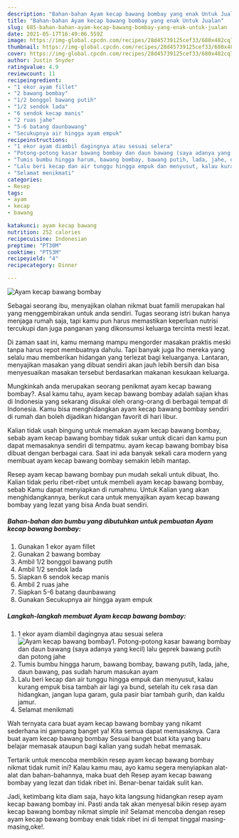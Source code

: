 ```yaml
---
description: "Bahan-bahan Ayam kecap bawang bombay yang enak Untuk Jualan"
title: "Bahan-bahan Ayam kecap bawang bombay yang enak Untuk Jualan"
slug: 685-bahan-bahan-ayam-kecap-bawang-bombay-yang-enak-untuk-jualan
date: 2021-05-17T16:49:06.559Z
image: https://img-global.cpcdn.com/recipes/28d45739125cef33/680x482cq70/ayam-kecap-bawang-bombay-foto-resep-utama.jpg
thumbnail: https://img-global.cpcdn.com/recipes/28d45739125cef33/680x482cq70/ayam-kecap-bawang-bombay-foto-resep-utama.jpg
cover: https://img-global.cpcdn.com/recipes/28d45739125cef33/680x482cq70/ayam-kecap-bawang-bombay-foto-resep-utama.jpg
author: Justin Snyder
ratingvalue: 4.9
reviewcount: 11
recipeingredient:
- "1 ekor ayam fillet"
- "2 bawang bombay"
- "1/2 bonggol bawang putih"
- "1/2 sendok lada"
- "6 sendok kecap manis"
- "2 ruas jahe"
- "5-6 batang daunbawang"
- "Secukupnya air hingga ayam empuk"
recipeinstructions:
- "1 ekor ayam diambil dagingnya atau sesuai selera"
- "Potong-potong kasar bawang bombay dan daun bawang (saya adanya yang kecil) lalu geprek bawang putih dan potong jahe"
- "Tumis bumbu hingga harum, bawang bombay, bawang putih, lada, jahe, daun bawang, pas sudah harum masukan ayam"
- "Lalu beri kecap dan air tunggu hingga empuk dan menyusut, kalau kurang empuk bisa tambah air lagi ya bund, setelah itu cek rasa dan hidangkan, jangan lupa garam, gula pasir biar tambah gurih, dan kaldu jamur."
- "Selamat menikmati"
categories:
- Resep
tags:
- ayam
- kecap
- bawang

katakunci: ayam kecap bawang 
nutrition: 252 calories
recipecuisine: Indonesian
preptime: "PT30M"
cooktime: "PT53M"
recipeyield: "4"
recipecategory: Dinner

---
```



![Ayam kecap bawang bombay](https://img-global.cpcdn.com/recipes/28d45739125cef33/680x482cq70/ayam-kecap-bawang-bombay-foto-resep-utama.jpg)

Sebagai seorang ibu, menyajikan olahan nikmat buat famili merupakan hal yang menggembirakan untuk anda sendiri. Tugas seorang istri bukan hanya menjaga rumah saja, tapi kamu pun harus memastikan keperluan nutrisi tercukupi dan juga panganan yang dikonsumsi keluarga tercinta mesti lezat.

Di zaman  saat ini, kamu memang mampu mengorder masakan praktis meski tanpa harus repot membuatnya dahulu. Tapi banyak juga lho mereka yang selalu mau memberikan hidangan yang terlezat bagi keluarganya. Lantaran, menyajikan masakan yang dibuat sendiri akan jauh lebih bersih dan bisa menyesuaikan masakan tersebut berdasarkan makanan kesukaan keluarga. 



Mungkinkah anda merupakan seorang penikmat ayam kecap bawang bombay?. Asal kamu tahu, ayam kecap bawang bombay adalah sajian khas di Indonesia yang sekarang disukai oleh orang-orang di berbagai tempat di Indonesia. Kamu bisa menghidangkan ayam kecap bawang bombay sendiri di rumah dan boleh dijadikan hidangan favorit di hari libur.

Kalian tidak usah bingung untuk memakan ayam kecap bawang bombay, sebab ayam kecap bawang bombay tidak sukar untuk dicari dan kamu pun dapat memasaknya sendiri di tempatmu. ayam kecap bawang bombay bisa dibuat dengan berbagai cara. Saat ini ada banyak sekali cara modern yang membuat ayam kecap bawang bombay semakin lebih mantap.

Resep ayam kecap bawang bombay pun mudah sekali untuk dibuat, lho. Kalian tidak perlu ribet-ribet untuk membeli ayam kecap bawang bombay, sebab Kamu dapat menyiapkan di rumahmu. Untuk Kalian yang akan menghidangkannya, berikut cara untuk menyajikan ayam kecap bawang bombay yang lezat yang bisa Anda buat sendiri.

<!--inarticleads1-->

##### Bahan-bahan dan bumbu yang dibutuhkan untuk pembuatan Ayam kecap bawang bombay:

1. Gunakan 1 ekor ayam fillet
1. Gunakan 2 bawang bombay
1. Ambil 1/2 bonggol bawang putih
1. Ambil 1/2 sendok lada
1. Siapkan 6 sendok kecap manis
1. Ambil 2 ruas jahe
1. Siapkan 5-6 batang daunbawang
1. Gunakan Secukupnya air hingga ayam empuk




<!--inarticleads2-->

##### Langkah-langkah membuat Ayam kecap bawang bombay:

1. 1 ekor ayam diambil dagingnya atau sesuai selera
<img src="https://img-global.cpcdn.com/steps/b2d540e275d20c2c/160x128cq70/ayam-kecap-bawang-bombay-langkah-memasak-1-foto.jpg" alt="Ayam kecap bawang bombay">1. Potong-potong kasar bawang bombay dan daun bawang (saya adanya yang kecil) lalu geprek bawang putih dan potong jahe
1. Tumis bumbu hingga harum, bawang bombay, bawang putih, lada, jahe, daun bawang, pas sudah harum masukan ayam
1. Lalu beri kecap dan air tunggu hingga empuk dan menyusut, kalau kurang empuk bisa tambah air lagi ya bund, setelah itu cek rasa dan hidangkan, jangan lupa garam, gula pasir biar tambah gurih, dan kaldu jamur.
1. Selamat menikmati




Wah ternyata cara buat ayam kecap bawang bombay yang nikamt sederhana ini gampang banget ya! Kita semua dapat memasaknya. Cara buat ayam kecap bawang bombay Sesuai banget buat kita yang baru belajar memasak ataupun bagi kalian yang sudah hebat memasak.

Tertarik untuk mencoba membikin resep ayam kecap bawang bombay nikmat tidak rumit ini? Kalau kamu mau, ayo kamu segera menyiapkan alat-alat dan bahan-bahannya, maka buat deh Resep ayam kecap bawang bombay yang lezat dan tidak ribet ini. Benar-benar taidak sulit kan. 

Jadi, ketimbang kita diam saja, hayo kita langsung hidangkan resep ayam kecap bawang bombay ini. Pasti anda tak akan menyesal bikin resep ayam kecap bawang bombay nikmat simple ini! Selamat mencoba dengan resep ayam kecap bawang bombay enak tidak ribet ini di tempat tinggal masing-masing,oke!.

